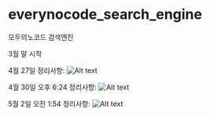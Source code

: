 # everynocode_search_engine
모두의노코드 검색엔진

3월 말 시작

4월 27일 정리사항:
![Alt text](BubbleProject.png "Figma Board")

4월 30일 오후 6:24 정리사항:
![Alt text](BubbleProject2.png "Figma Board")

5월 2일 오전 1:54 정리사항:
![Alt text](BubbleProject3.png "Figma Board")


